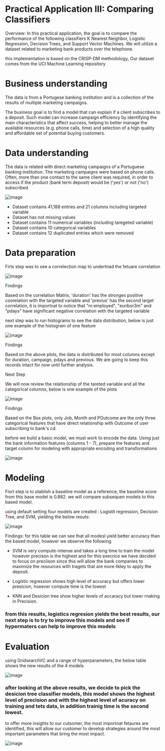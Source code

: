 # Practical Application III: Comparing Classifiers

Overview: In this practical application, the goal is to compare the performance of the following classifiers K Nearest Neighbor, Logistic Regression, Decision Trees, and Support Vector Machines. We will utilize a dataset related to marketing bank products over the telephone.


this implementation is based on the CRISP-DM methodology, Our dataset comes from the UCI Machine Learning repository


# Business understanding 

The data is from a Portugese banking institution and is a collection of the results of multiple marketing campaigns. 

The business goal is to find a model that can explain if a client subscribes to a deposit. Such model can increase campaign efficiency by identifying the main characteristics that affect success, helping to better manage the available resources (e.g. phone calls, time) and selection of a high quality and affordable set of potential buying customers.

# Data understanding 

The data is related with direct marketing campaigns of a Portuguese banking institution. The marketing campaigns were based on phone calls. Often, more than one contact to the same client was required, in order to access if the product (bank term deposit) would be ('yes') or not ('no') subscribed. 

![image](https://github.com/PedroPachucaHerrera/practical_application_III/assets/39275405/12c1a1a6-4f40-48ff-8316-f70fa67a64b8)

- Dataset contains 41,188 entries and 21 columns including targeted variable
- Dataset has not missing values
- Dataset contains 11 numerical variables (including taregeted variable)
- Dataset contains 10 categorical variables
- Dataset contains 12 duplicated entries which were removed 

# Data preparation

Firts step was to see a correlection map to undertnad the fetuare correlation 

![image](https://github.com/PedroPachucaHerrera/practical_application_III/assets/39275405/ee24bee8-2b84-4ea5-914e-8817d7a17cdc)

Findings

Based on the correlation Matrix, 'duration' has the stronges positive coorelation with the targeted variable and 'previus' has the second larget correlation, it is importnat to notice that "nr.employed", "euribor3m" and "pdays" have significant negative correlation with the targeted variable

next step was to run histograms to see the data distribution, below is just one example of the histogram of one feature

![image](https://github.com/PedroPachucaHerrera/practical_application_III/assets/39275405/d811602e-63ca-432d-985c-0eaf809425f8)

Findings

Based on the above plots, the data is distributed for most columns except for duration, campaign, pdays and previous. We are going to keep this records intact for now until further analysis.

Next Step

We will now review the relationship of the tareted variable and all the categorical columns, below is one example of the plots

![image](https://github.com/PedroPachucaHerrera/practical_application_III/assets/39275405/6d01bb5b-8556-4451-9716-74d4f32efe76)

Findings

Based on the Box plots, only Job, Month and POutcome are the only three categorical features that have direct relationship with Outcome of user subscribing to bank's cd.

before we  build a basic model, we must work to encode the data. Using just the bank information features (columns 1 - 7), prepare the features and target column for modeling with appropriate encoding and transformations

![image](https://github.com/PedroPachucaHerrera/practical_application_III/assets/39275405/ce5b11be-515b-48bc-877b-f2c477e9ab27)


# Modeling

Fisrt step is to stablish a baseline model as a reference, the baseline score from this base model is 0.882. we will compare subsequen models to this based model.

using default setting four models are created : Logistit regression, Decision Tree, and SVM, yielding the below resuts:

![image](https://github.com/PedroPachucaHerrera/practical_application_III/assets/39275405/0a61cc1a-732c-4c02-85ca-adbe69f14093)

Findings:
for this table we can see that all modesl yield better accuracy than the based model, however we observe the following

- SVM is very compute-intense and takes a long time to train the model however precison is the highest and for this execrice we have decided to focus on preciison since this will allow the bank companies to maximize the resources with tragets that are more likley to apply the deposit.
  
- Logistic regression shows high level of accuracy but offers lower presicion, hoeever compute time is the lowest

- KNN and Desicion tree show higher levels of accaracy but lower rnaking in Precision.

### from this results, logistics regresion yields the best results, our next step is to try to improve this models and see if hypermaters can help to improve this models

# Evaluation

using GridsearchVC and a range of hyperparameters, the below table shows the new results of the 4 models 

![image](https://github.com/PedroPachucaHerrera/practical_application_III/assets/39275405/5f3e2f21-5ff1-41a8-9d30-ab9f3ce0d077)

### after looking at the above results, we decide to pick the desicion tree classifier models, this model shows the highest level of precision and with the highest level of acuracy on training and tets data, in addition trainig time is the second lowest.
to offer more insights to our cutsomer,  the most importnat fetaures are identified, this will allow our customer to develop strategies around the most important parameters that bring the most impact.

![image](https://github.com/PedroPachucaHerrera/practical_application_III/assets/39275405/cd3dca6a-9554-4d7c-8677-724875d1d56c)





